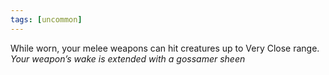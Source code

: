 ```yaml
---
tags: [uncommon]
---
```


While worn, your melee weapons can hit creatures up to Very Close range. *Your weapon’s wake is extended with a gossamer sheen*
